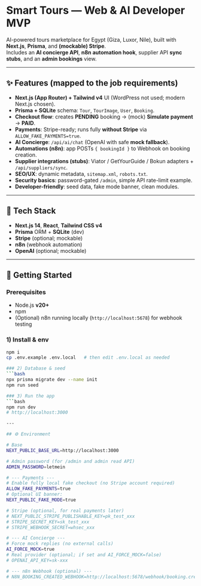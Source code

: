 # Smart Tours — Web & AI Developer MVP

AI-powered tours marketplace for Egypt (Giza, Luxor, Nile), built with **Next.js**, **Prisma**, and **(mockable) Stripe**.  
Includes an **AI concierge API**, **n8n automation hook**, supplier API **sync stubs**, and an **admin bookings** view.

---

## ✨ Features (mapped to the job requirements)

- **Next.js (App Router) + Tailwind v4** UI (WordPress not used; modern Next.js chosen).
- **Prisma + SQLite** schema: `Tour`, `TourImage`, `User`, `Booking`.
- **Checkout flow**: creates **PENDING** booking → (mock) **Simulate payment** → **PAID**.
- **Payments**: Stripe-ready; runs fully **without Stripe** via `ALLOW_FAKE_PAYMENTS=true`.
- **AI Concierge**: `/api/ai/chat` (OpenAI with safe **mock fallback**).
- **Automations (n8n)**: app POSTs `{ bookingId }` to Webhook on booking creation.
- **Supplier integrations (stubs)**: Viator / GetYourGuide / Bokun adapters + `/api/suppliers/sync`.
- **SEO/UX**: dynamic metadata, `sitemap.xml`, `robots.txt`.
- **Security basics**: password-gated `/admin`, simple API rate-limit example.
- **Developer-friendly**: seed data, fake mode banner, clean modules.

---

## 🧱 Tech Stack

- **Next.js 14**, **React**, **Tailwind CSS v4**
- **Prisma** ORM + **SQLite** (dev)
- **Stripe** (optional; mockable)
- **n8n** (webhook automation)
- **OpenAI** (optional; mockable)

---

## 🚀 Getting Started

### Prerequisites
- Node.js **v20+**
- npm
- (Optional) n8n running locally (`http://localhost:5678`) for webhook testing

### 1) Install & env
```bash
npm i
cp .env.example .env.local   # then edit .env.local as needed

### 2) Database & seed
```bash
npx prisma migrate dev --name init
npm run seed

### 3) Run the app
```bash
npm run dev
# http://localhost:3000

---

## ⚙️ Environment

# Base
NEXT_PUBLIC_BASE_URL=http://localhost:3000

# Admin password (for /admin and admin read API)
ADMIN_PASSWORD=letmein

# --- Payments ---
# Enable fully local fake checkout (no Stripe account required)
ALLOW_FAKE_PAYMENTS=true
# Optional UI banner:
NEXT_PUBLIC_FAKE_MODE=true

# Stripe (optional, for real payments later)
# NEXT_PUBLIC_STRIPE_PUBLISHABLE_KEY=pk_test_xxx
# STRIPE_SECRET_KEY=sk_test_xxx
# STRIPE_WEBHOOK_SECRET=whsec_xxx

# --- AI Concierge ---
# Force mock replies (no external calls)
AI_FORCE_MOCK=true
# Real provider (optional; if set and AI_FORCE_MOCK=false)
# OPENAI_API_KEY=sk-xxx

# --- n8n Webhook (optional) ---
# N8N_BOOKING_CREATED_WEBHOOK=http://localhost:5678/webhook/booking.created
